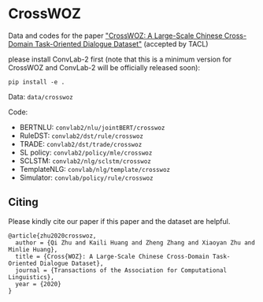 # CrossWOZ

Data and codes for the paper ["CrossWOZ: A Large-Scale Chinese Cross-Domain Task-Oriented Dialogue Dataset"](https://arxiv.org/abs/2002.11893) (accepted by TACL)

please install ConvLab-2 first (note that this is a minimum version for CrossWOZ and ConvLab-2 will be officially released soon):

```
pip install -e .
```

Data: `data/crosswoz`

Code:

- BERTNLU: `convlab2/nlu/jointBERT/crosswoz`
- RuleDST: `convlab2/dst/rule/crosswoz`
- TRADE: `convlab2/dst/trade/crosswoz`
- SL policy: `convlab2/policy/mle/crosswoz`
- SCLSTM: `convlab2/nlg/sclstm/crosswoz`
- TemplateNLG: `convlab/nlg/template/crosswoz`
- Simulator: `convlab/policy/rule/crosswoz`

## Citing
Please kindly cite our paper if this paper and the dataset are helpful.
```
@article{zhu2020crosswoz,
  author = {Qi Zhu and Kaili Huang and Zheng Zhang and Xiaoyan Zhu and Minlie Huang},
  title = {Cross{WOZ}: A Large-Scale Chinese Cross-Domain Task-Oriented Dialogue Dataset},
  journal = {Transactions of the Association for Computational Linguistics},
  year = {2020}
}
```
